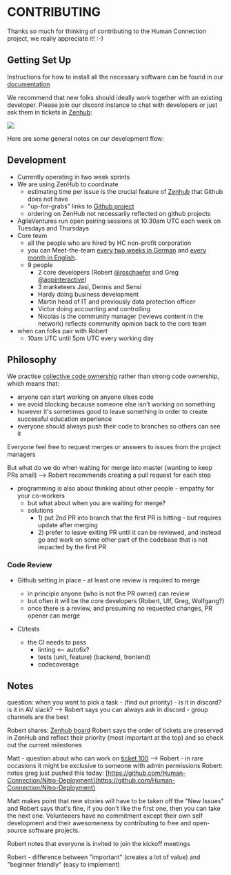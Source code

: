 # CONTRIBUTING

Thanks so much for thinking of contributing to the Human Connection project, we really appreciate it! :-\)

## Getting Set Up

Instructions for how to install all the necessary software can be found in our [documentation](https://docs.human-connection.org/human-connection/)

We recommend that new folks should ideally work together with an existing developer. Please join our discord instance to chat with developers or just ask them in tickets in [Zenhub](https://app.zenhub.com/workspaces/human-connection-nitro-5c0154ecc699f60fc92cf11f/boards?repos=152252353):

![](https://dl.dropbox.com/s/vbmcihkduy9dhko/Screenshot%202019-01-03%2015.50.11.png?dl=0)

Here are some general notes on our development flow:

## Development

* Currently operating in two week sprints
* We are using ZenHub to coordinate
  * estimating time per issue is the crucial feature of [Zenhub](https://app.zenhub.com/workspaces/human-connection-nitro-5c0154ecc699f60fc92cf11f) that Github does not have
  * "up-for-grabs" links to [Github project](https://github.com/orgs/Human-Connection/projects/10?card_filter_query=label%3A"good+first+issue)
  * ordering on ZenHub not necessarily reflected on github projects
* AgileVentures run open pairing sessions at 10:30am UTC each week on Tuesdays and Thursdays
* Core team
  * all the people who are hired by HC non-profit corporation
  * you can Meet-the-team [every two weeks in German](https://human-connection.org/veranstaltungen/) and [every month in English](https://human-connection.org/en/events/).
  * 9 people
    * 2 core developers \(Robert [@roschaefer](https://github.com/roschaefer) and Greg [@appinteractive](https://github.com/appinteractive)\)
    * 3 marketeers Jasi, Dennis and Sensi
    * Hardy doing business development
    * Martin head of IT and previously data protection officer
    * Victor doing accounting and controlling
    * Nicolas is the community manager \(reviews content in the network\) reflects community opinion back to the core team
* when can folks pair with Robert
  * 10am UTC until 5pm UTC every working day

## Philosophy

We practise [collective code ownership](http://www.extremeprogramming.org/rules/collective.html) rather than strong code ownership, which means that:

* anyone can start working on anyone elses code
* we avoid blocking because someone else isn't working on something
* however it's sometimes good to leave something in order to create successful education experience
* everyone should always push their code to branches so others can see it

Everyone feel free to request merges or answers to issues from the project managers

But what do we do when waiting for merge into master \(wanting to keep PRs small\) --&gt; Robert recommends creating a pull request for each step

* programming is also about thinking about other people - empathy for your co-workers
  * but what about when you are waiting for merge?
  * solutions
    * 1\) put 2nd PR into branch that the first PR is hitting - but requires update after merging
    * 2\) prefer to leave exiting PR until it can be reviewed, and instead go and work on some other part of the codebase that is not impacted by the first PR
    
### Code Review
* Github setting in place - at least one review is required to merge 
  - in principle anyone (who is not the PR owner) can review
  - but often it will be the core developers (Robert, Ulf, Greg, Wolfgang?)
  - once there is a review, and presuming no requested changes, PR opener can merge

* CI/tests
  - the CI needs to pass 
    - linting  <-- autofix?
    - tests (unit, feature) (backend, frontend)
    - codecoverage
    
## Notes

question: when you want to pick a task - \(find out priority\) - is it in discord? is it in AV slack? --&gt; Robert says you can always ask in discord - group channels are the best

Robert shares: [Zenhub board](https://app.zenhub.com/workspaces/nitro-embed-5c0154ecc699f60fc92cf11f/boards?repos=112590397,152252353,152252578,157710732,163305928) Robert says the order of tickets are preserved in ZenHub and reflect their priority \(most important at the top\) and so check out the current milestones

Matt - question about who can work on [ticket 100](https://app.zenhub.com/workspaces/nitro-embed-5c0154ecc699f60fc92cf11f/issues/human-connection/human-connection/100) --&gt; Robert - in rare occasions it might be exclusive to someone with admin permissions Robert: notes greg just pushed this today: [https://github.com/Human-Connection/Nitro-Deployment](https://github.com/Human-Connection/Nitro-Deployment)

Matt makes point that new stories will have to be taken off the "New Issues" and Robert says that's fine, if you don't like the first one, then you can take the next one. Volunteeers have no commitment except their own self development and their awesomeness by contributing to free and open-source software projects.

Robert notes that everyone is invited to join the kickoff meetings

Robert - difference between "important" \(creates a lot of value\) and "beginner friendly" \(easy to implement\)

